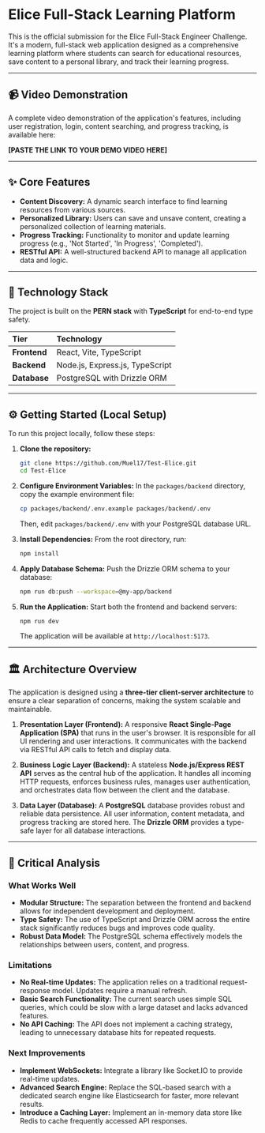 # Elice Full-Stack Learning Platform

This is the official submission for the Elice Full-Stack Engineer Challenge. It's a modern, full-stack web application designed as a comprehensive learning platform where students can search for educational resources, save content to a personal library, and track their learning progress.

---
## 📹 Video Demonstration

A complete video demonstration of the application's features, including user registration, login, content searching, and progress tracking, is available here:

**[PASTE THE LINK TO YOUR DEMO VIDEO HERE]**

---

## ✨ Core Features

* **Content Discovery:** A dynamic search interface to find learning resources from various sources.
* **Personalized Library:** Users can save and unsave content, creating a personalized collection of learning materials.
* **Progress Tracking:** Functionality to monitor and update learning progress (e.g., 'Not Started', 'In Progress', 'Completed').
* **RESTful API:** A well-structured backend API to manage all application data and logic.

---

## 🚀 Technology Stack

The project is built on the **PERN stack** with **TypeScript** for end-to-end type safety.

| Tier         | Technology                               |
| :----------- | :--------------------------------------- |
| **Frontend** | React, Vite, TypeScript                  |
| **Backend** | Node.js, Express.js, TypeScript          |
| **Database** | PostgreSQL with Drizzle ORM              |

---

## ⚙️ Getting Started (Local Setup)

To run this project locally, follow these steps:

1.  **Clone the repository:**
    ```bash
    git clone https://github.com/Muel17/Test-Elice.git
    cd Test-Elice
    ```

2.  **Configure Environment Variables:**
    In the `packages/backend` directory, copy the example environment file:
    ```bash
    cp packages/backend/.env.example packages/backend/.env
    ```
    Then, edit `packages/backend/.env` with your PostgreSQL database URL.

3.  **Install Dependencies:**
    From the root directory, run:
    ```bash
    npm install
    ```

4.  **Apply Database Schema:**
    Push the Drizzle ORM schema to your database:
    ```bash
    npm run db:push --workspace=@my-app/backend
    ```

5.  **Run the Application:**
    Start both the frontend and backend servers:
    ```bash
    npm run dev
    ```
    The application will be available at `http://localhost:5173`.

---

## 🏛️ Architecture Overview

The application is designed using a **three-tier client-server architecture** to ensure a clear separation of concerns, making the system scalable and maintainable.

1.  **Presentation Layer (Frontend):** A responsive **React Single-Page Application (SPA)** that runs in the user's browser. It is responsible for all UI rendering and user interactions. It communicates with the backend via RESTful API calls to fetch and display data.

2.  **Business Logic Layer (Backend):** A stateless **Node.js/Express REST API** serves as the central hub of the application. It handles all incoming HTTP requests, enforces business rules, manages user authentication, and orchestrates data flow between the client and the database.

3.  **Data Layer (Database):** A **PostgreSQL** database provides robust and reliable data persistence. All user information, content metadata, and progress tracking are stored here. The **Drizzle ORM** provides a type-safe layer for all database interactions.

---

## 📝 Critical Analysis

### What Works Well

* **Modular Structure:** The separation between the frontend and backend allows for independent development and deployment.
* **Type Safety:** The use of TypeScript and Drizzle ORM across the entire stack significantly reduces bugs and improves code quality.
* **Robust Data Model:** The PostgreSQL schema effectively models the relationships between users, content, and progress.

### Limitations

* **No Real-time Updates:** The application relies on a traditional request-response model. Updates require a manual refresh.
* **Basic Search Functionality:** The current search uses simple SQL queries, which could be slow with a large dataset and lacks advanced features.
* **No API Caching:** The API does not implement a caching strategy, leading to unnecessary database hits for repeated requests.

### Next Improvements

* **Implement WebSockets:** Integrate a library like Socket.IO to provide real-time updates.
* **Advanced Search Engine:** Replace the SQL-based search with a dedicated search engine like Elasticsearch for faster, more relevant results.
* **Introduce a Caching Layer:** Implement an in-memory data store like Redis to cache frequently accessed API responses.
